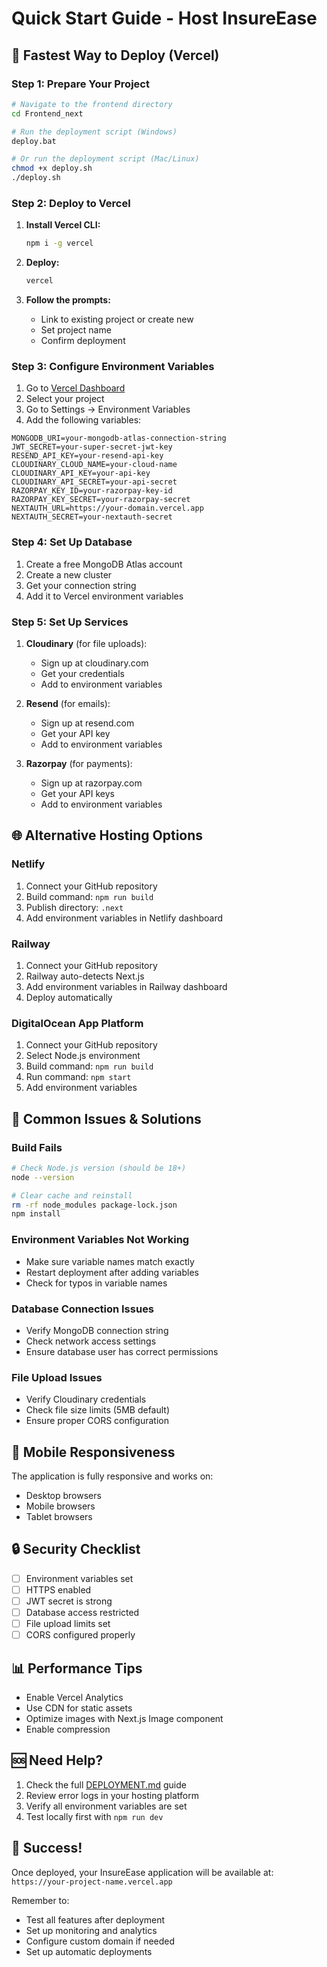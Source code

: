 # Quick Start Guide - Host InsureEase

## 🚀 Fastest Way to Deploy (Vercel)

### Step 1: Prepare Your Project
```bash
# Navigate to the frontend directory
cd Frontend_next

# Run the deployment script (Windows)
deploy.bat

# Or run the deployment script (Mac/Linux)
chmod +x deploy.sh
./deploy.sh
```

### Step 2: Deploy to Vercel
1. **Install Vercel CLI:**
   ```bash
   npm i -g vercel
   ```

2. **Deploy:**
   ```bash
   vercel
   ```

3. **Follow the prompts:**
   - Link to existing project or create new
   - Set project name
   - Confirm deployment

### Step 3: Configure Environment Variables
1. Go to [Vercel Dashboard](https://vercel.com/dashboard)
2. Select your project
3. Go to Settings → Environment Variables
4. Add the following variables:

```
MONGODB_URI=your-mongodb-atlas-connection-string
JWT_SECRET=your-super-secret-jwt-key
RESEND_API_KEY=your-resend-api-key
CLOUDINARY_CLOUD_NAME=your-cloud-name
CLOUDINARY_API_KEY=your-api-key
CLOUDINARY_API_SECRET=your-api-secret
RAZORPAY_KEY_ID=your-razorpay-key-id
RAZORPAY_KEY_SECRET=your-razorpay-secret
NEXTAUTH_URL=https://your-domain.vercel.app
NEXTAUTH_SECRET=your-nextauth-secret
```

### Step 4: Set Up Database
1. Create a free MongoDB Atlas account
2. Create a new cluster
3. Get your connection string
4. Add it to Vercel environment variables

### Step 5: Set Up Services
1. **Cloudinary** (for file uploads):
   - Sign up at cloudinary.com
   - Get your credentials
   - Add to environment variables

2. **Resend** (for emails):
   - Sign up at resend.com
   - Get your API key
   - Add to environment variables

3. **Razorpay** (for payments):
   - Sign up at razorpay.com
   - Get your API keys
   - Add to environment variables

## 🌐 Alternative Hosting Options

### Netlify
1. Connect your GitHub repository
2. Build command: `npm run build`
3. Publish directory: `.next`
4. Add environment variables in Netlify dashboard

### Railway
1. Connect your GitHub repository
2. Railway auto-detects Next.js
3. Add environment variables in Railway dashboard
4. Deploy automatically

### DigitalOcean App Platform
1. Connect your GitHub repository
2. Select Node.js environment
3. Build command: `npm run build`
4. Run command: `npm start`
5. Add environment variables

## 🔧 Common Issues & Solutions

### Build Fails
```bash
# Check Node.js version (should be 18+)
node --version

# Clear cache and reinstall
rm -rf node_modules package-lock.json
npm install
```

### Environment Variables Not Working
- Make sure variable names match exactly
- Restart deployment after adding variables
- Check for typos in variable names

### Database Connection Issues
- Verify MongoDB connection string
- Check network access settings
- Ensure database user has correct permissions

### File Upload Issues
- Verify Cloudinary credentials
- Check file size limits (5MB default)
- Ensure proper CORS configuration

## 📱 Mobile Responsiveness
The application is fully responsive and works on:
- Desktop browsers
- Mobile browsers
- Tablet browsers

## 🔒 Security Checklist
- [ ] Environment variables set
- [ ] HTTPS enabled
- [ ] JWT secret is strong
- [ ] Database access restricted
- [ ] File upload limits set
- [ ] CORS configured properly

## 📊 Performance Tips
- Enable Vercel Analytics
- Use CDN for static assets
- Optimize images with Next.js Image component
- Enable compression

## 🆘 Need Help?
1. Check the full [DEPLOYMENT.md](./DEPLOYMENT.md) guide
2. Review error logs in your hosting platform
3. Verify all environment variables are set
4. Test locally first with `npm run dev`

## 🎉 Success!
Once deployed, your InsureEase application will be available at:
`https://your-project-name.vercel.app`

Remember to:
- Test all features after deployment
- Set up monitoring and analytics
- Configure custom domain if needed
- Set up automatic deployments 